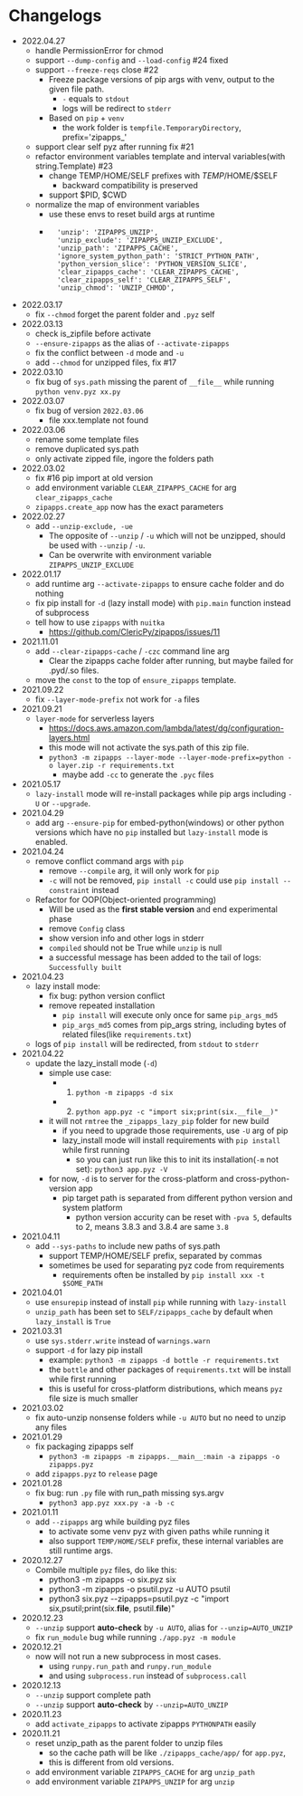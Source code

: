
# Changelogs


- 2022.04.27
  - handle PermissionError for chmod
  - support `--dump-config` and `--load-config` #24 fixed
  - support `--freeze-reqs` close #22
    - Freeze package versions of pip args with venv, output to the given file path.
        -  `-` equals to `stdout`
        -  logs will be redirect to `stderr`
    -  Based on `pip` + `venv`
        -  the work folder is `tempfile.TemporaryDirectory`, prefix='zipapps_'
  - support clear self pyz after running fix #21
  - refactor environment variables template and interval variables(with string.Template) #23
    - change TEMP/HOME/SELF prefixes with $TEMP/$HOME/$SELF
      - backward compatibility is preserved
    - support $PID, $CWD
  - normalize the map of environment variables
    - use these envs to reset build args at runtime
    - 
            'unzip': 'ZIPAPPS_UNZIP',
            'unzip_exclude': 'ZIPAPPS_UNZIP_EXCLUDE',
            'unzip_path': 'ZIPAPPS_CACHE',
            'ignore_system_python_path': 'STRICT_PYTHON_PATH',
            'python_version_slice': 'PYTHON_VERSION_SLICE',
            'clear_zipapps_cache': 'CLEAR_ZIPAPPS_CACHE',
            'clear_zipapps_self': 'CLEAR_ZIPAPPS_SELF',
            'unzip_chmod': 'UNZIP_CHMOD',
- 2022.03.17
  - fix `--chmod` forget the parent folder and `.pyz` self
- 2022.03.13
  - check is_zipfile before activate
  - `--ensure-zipapps` as the alias of `--activate-zipapps`
  - fix the conflict between `-d` mode and `-u`
  - add `--chmod` for unzipped files, fix #17
- 2022.03.10
  - fix bug of `sys.path` missing the parent of `__file__` while running `python venv.pyz xx.py`
- 2022.03.07
  - fix bug of version `2022.03.06`
    - file xxx.template not found
- 2022.03.06
  - rename some template files
  - remove duplicated sys.path
  - only activate zipped file, ingore the folders path
- 2022.03.02
  - fix #16 pip import at old version
  - add environment variable `CLEAR_ZIPAPPS_CACHE` for arg `clear_zipapps_cache`
  - `zipapps.create_app` now has the exact parameters
- 2022.02.27
  - add `--unzip-exclude, -ue`
    - The opposite of `--unzip` / `-u` which will not be unzipped, should be used with `--unzip` / `-u`.
    - Can be overwrite with environment variable `ZIPAPPS_UNZIP_EXCLUDE`
- 2022.01.17
  - add runtime arg `--activate-zipapps` to ensure cache folder and do nothing
  - fix pip install for `-d` (lazy install mode) with `pip.main` function instead of subprocess
  - tell how to use `zipapps` with `nuitka`
    - https://github.com/ClericPy/zipapps/issues/11
- 2021.11.01
  - add `--clear-zipapps-cache` / `-czc` command line arg
    - Clear the zipapps cache folder after running, but maybe failed for .pyd/.so files.
  - <refactor> move the `const` to the top of `ensure_zipapps` template.
- 2021.09.22
  - fix `--layer-mode-prefix` not work for `-a` files
- 2021.09.21
  - `layer-mode` for serverless layers
    - https://docs.aws.amazon.com/lambda/latest/dg/configuration-layers.html
    - this mode will not activate the sys.path of this zip file.
    - `python3 -m zipapps --layer-mode --layer-mode-prefix=python -o layer.zip -r requirements.txt`
      - maybe add `-cc` to generate the `.pyc` files
- 2021.05.17
  - `lazy-install` mode will re-install packages while pip args including `-U` or `--upgrade`.
- 2021.04.29
  - add arg `--ensure-pip` for embed-python(windows) or other python versions which have no `pip` installed but `lazy-install` mode is enabled.
- 2021.04.24
  - remove conflict command args with `pip`
    - remove `--compile` arg, it will only work for `pip`
    - `-c` will not be removed, `pip install -c` could use `pip install --constraint` instead
  - Refactor for OOP(Object-oriented programming)
    - Will be used as the **first stable version** and end experimental phase
    - remove `Config` class
    - show version info and other logs in stderr
    - `compiled` should not be True while `unzip` is null
    - a successful message has been added to the tail of logs: `Successfully built`
- 2021.04.23
  - lazy install mode:
    - fix bug: python version conflict
    - remove repeated installation
      - `pip install` will execute only once for same `pip_args_md5`
      - `pip_args_md5` comes from pip_args string, including bytes of related files(like `requirements.txt`)
  - logs of `pip install` will be redirected, from `stdout` to `stderr`
- 2021.04.22
  - update the lazy_install mode (`-d`)
    - simple use case:
      - 1. `python -m zipapps -d six`
      - 2. `python app.pyz -c "import six;print(six.__file__)"`
    - it will not `rmtree` the `_zipapps_lazy_pip` folder for new build
      - if you need to upgrade those requirements, use `-U` arg of pip
      - lazy_install mode will install requirements with `pip install` while first running
        - so you can just run like this to init its installation(`-m` not set): `python3 app.pyz -V`
    - for now, `-d` is to server for the cross-platform and cross-python-version app
      - pip target path is separated from different python version and system platform
        - python version accurity can be reset with `-pva 5`, defaults to 2, means 3.8.3 and 3.8.4 are same `3.8`
- 2021.04.11
  - add `--sys-paths` to include new paths of sys.path
    - support TEMP/HOME/SELF prefix, separated by commas
    - sometimes be used for separating pyz code from requirements
      - requirements often be installed by `pip install xxx -t $SOME_PATH`
- 2021.04.01
  - use `ensurepip` instead of install `pip` while running with `lazy-install`
  - `unzip_path` has been set to `SELF/zipapps_cache` by default when `lazy_install` is `True`
- 2021.03.31
  - use `sys.stderr.write` instead of `warnings.warn`
  - support `-d` for lazy pip install
    - example: `python3 -m zipapps -d bottle -r requirements.txt`
    - the `bottle` and other packages of `requirements.txt` will be install while first running
    - this is useful for cross-platform distributions, which means `pyz` file size is much smaller
- 2021.03.02
  - fix auto-unzip nonsense folders while `-u AUTO` but no need to unzip any files
- 2021.01.29
  - fix packaging zipapps self
    - `python3 -m zipapps -m zipapps.__main__:main -a zipapps -o zipapps.pyz`
  - add `zipapps.pyz` to `release` page
- 2021.01.28
  - fix bug: run `.py` file with run_path missing sys.argv
    - `python3 app.pyz xxx.py -a -b -c`
- 2021.01.11
  - add `--zipapps` arg while building pyz files
    - to activate some venv pyz with given paths while running it
    - also support `TEMP/HOME/SELF` prefix, these internal variables are still runtime args.
- 2020.12.27
  - Combile multiple `pyz` files, do like this:
    - python3 -m zipapps -o six.pyz six
    - python3 -m zipapps -o psutil.pyz -u AUTO psutil
    - python3 six.pyz --zipapps=psutil.pyz -c "import six,psutil;print(six.__file__, psutil.__file__)"
- 2020.12.23
  - `--unzip` support **auto-check** by `-u AUTO`, alias for `--unzip=AUTO_UNZIP`
  - fix `run_module` bug while running `./app.pyz -m module`
- 2020.12.21
  - now will not run a new subprocess in most cases.
    - using `runpy.run_path` and `runpy.run_module`
    - and using `subprocess.run` instead of `subprocess.call`
- 2020.12.13
  - `--unzip` support complete path
  - `--unzip` support **auto-check** by `--unzip=AUTO_UNZIP`
- 2020.11.23
  - add `activate_zipapps` to activate zipapps `PYTHONPATH` easily
- 2020.11.21
  - reset unzip_path as the parent folder to unzip files
    - so the cache path will be like `./zipapps_cache/app/` for `app.pyz`,
    - this is different from old versions.
  - add environment variable `ZIPAPPS_CACHE` for arg `unzip_path`
  - add environment variable `ZIPAPPS_UNZIP` for arg `unzip`
